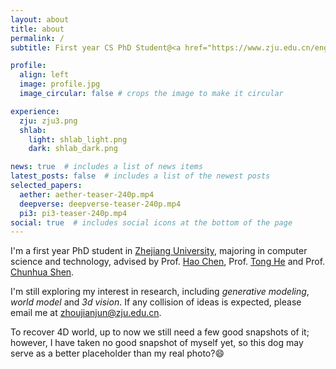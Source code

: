 ```yaml
---
layout: about
title: about
permalink: /
subtitle: First year CS PhD Student@<a href="https://www.zju.edu.cn/english/">ZJU</a>, advised by Prof. <a href='https://cshen.github.io/'>Chunhua Shen</a>

profile:
  align: left
  image: profile.jpg
  image_circular: false # crops the image to make it circular

experience:
  zju: zju3.png
  shlab:
    light: shlab_light.png
    dark: shlab_dark.png

news: true  # includes a list of news items
latest_posts: false  # includes a list of the newest posts
selected_papers:
  aether: aether-teaser-240p.mp4
  deepverse: deepverse-teaser-240p.mp4
  pi3: pi3-teaser-240p.mp4
social: true  # includes social icons at the bottom of the page
---
```


I'm a first year PhD student in [Zhejiang University](https://www.zju.edu.cn/english/), majoring in computer science and technology, advised by Prof. [Hao Chen](https://stan-haochen.github.io/), Prof. [Tong He](https://tonghe90.github.io/) and Prof. [Chunhua Shen](https://cshen.github.io/).

I'm still exploring my interest in research, including *generative modeling*, *world model* and *3d vision*. If any collision of ideas is expected, please email me at [zhoujianjun@zju.edu.cn](mailto:zhoujianjun@zju.edu.cn).

To recover 4D world, up to now we still need a few good snapshots of it; however, I have taken no good snapshot of myself yet, so this dog may serve as a better placeholder than my real photo?😄
